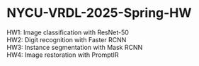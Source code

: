 # NYCU-VRDL-2025-Spring-HW
HW1: Image classification with ResNet-50\
HW2: Digit recognition with Faster RCNN\
HW3: Instance segmentation with Mask RCNN\
HW4: Image restoration with PromptIR